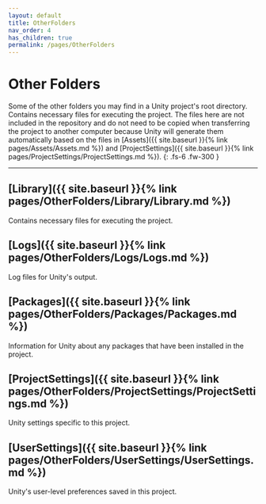 ```yaml
---
layout: default
title: OtherFolders
nav_order: 4
has_children: true
permalink: /pages/OtherFolders
---
```


# Other Folders

Some of the other folders you may find in a Unity project's root directory. Contains necessary files for executing the project. The files here are not included in the repository and do not need to be copied when transferring the project to another computer because Unity will generate them automatically based on the files in [Assets]({{ site.baseurl }}{% link pages/Assets/Assets.md %}) and [ProjectSettings]({{ site.baseurl }}{% link pages/ProjectSettings/ProjectSettings.md %}).
{: .fs-6 .fw-300 }

---

## [Library]({{ site.baseurl }}{% link pages/OtherFolders/Library/Library.md %})

Contains necessary files for executing the project.

## [Logs]({{ site.baseurl }}{% link pages/OtherFolders/Logs/Logs.md %})

Log files for Unity's output. 

## [Packages]({{ site.baseurl }}{% link pages/OtherFolders/Packages/Packages.md %})

Information for Unity about any packages that have been installed in the project.

## [ProjectSettings]({{ site.baseurl }}{% link pages/OtherFolders/ProjectSettings/ProjectSettings.md %})

Unity settings specific to this project.

## [UserSettings]({{ site.baseurl }}{% link pages/OtherFolders/UserSettings/UserSettings.md %})

Unity's user-level preferences saved in this project. 
